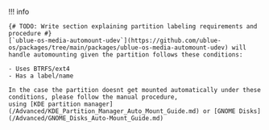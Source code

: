 !!! info

    {# TODO: Write section explaining partition labeling requirements and procedure #}
    [`ublue-os-media-automount-udev`](https://github.com/ublue-os/packages/tree/main/packages/ublue-os-media-automount-udev) will handle automounting given the partition follows these conditions:

    - Uses BTRFS/ext4
    - Has a label/name

    In the case the partition doesnt get mounted automatically under these conditions, please follow the manual procedure,
    using [KDE partition manager](/Advanced/KDE_Partition_Manager_Auto_Mount_Guide.md) or [GNOME Disks](/Advanced/GNOME_Disks_Auto-Mount_Guide.md)
